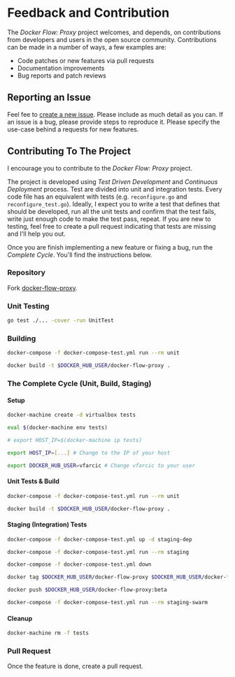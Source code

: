 # Feedback and Contribution

The *Docker Flow: Proxy* project welcomes, and depends, on contributions from developers and users in the open source community. Contributions can be made in a number of ways, a few examples are:

* Code patches or new features via pull requests
* Documentation improvements
* Bug reports and patch reviews

## Reporting an Issue

Feel fee to [create a new issue](https://github.com/vfarcic/docker-flow-proxy/issues). Please include as much detail as you can. If an issue is a bug, please provide steps to reproduce it. Please specify the use-case behind a requests for new features.

## Contributing To The Project

I encourage you to contribute to the *Docker Flow: Proxy* project.

The project is developed using *Test Driven Development* and *Continuous Deployment* process. Test are divided into unit and integration tests. Every code file has an equivalent with tests (e.g. `reconfigure.go` and `reconfigure_test.go`). Ideally, I expect you to write a test that defines that should be developed, run all the unit tests and confirm that the test fails, write just enough code to make the test pass, repeat. If you are new to testing, feel free to create a pull request indicating that tests are missing and I'll help you out.

Once you are finish implementing a new feature or fixing a bug, run the *Complete Cycle*. You'll find the instructions below.

### Repository

Fork [docker-flow-proxy](https://github.com/vfarcic/docker-flow-proxy).

### Unit Testing

```bash
go test ./... -cover -run UnitTest
```

### Building

```bash
docker-compose -f docker-compose-test.yml run --rm unit

docker build -t $DOCKER_HUB_USER/docker-flow-proxy .
```

### The Complete Cycle (Unit, Build, Staging)

#### Setup

```bash
docker-machine create -d virtualbox tests

eval $(docker-machine env tests)

# export HOST_IP=$(docker-machine ip tests)

export HOST_IP=[...] # Change to the IP of your host

export DOCKER_HUB_USER=vfarcic # Change vfarcic to your user
```

#### Unit Tests & Build

```bash
docker-compose -f docker-compose-test.yml run --rm unit

docker build -t $DOCKER_HUB_USER/docker-flow-proxy .
```

#### Staging (Integration) Tests

```bash
docker-compose -f docker-compose-test.yml up -d staging-dep

docker-compose -f docker-compose-test.yml run --rm staging

docker-compose -f docker-compose-test.yml down

docker tag $DOCKER_HUB_USER/docker-flow-proxy $DOCKER_HUB_USER/docker-flow-proxy:beta

docker push $DOCKER_HUB_USER/docker-flow-proxy:beta

docker-compose -f docker-compose-test.yml run --rm staging-swarm
```

#### Cleanup

```bash
docker-machine rm -f tests
```

### Pull Request

Once the feature is done, create a pull request.